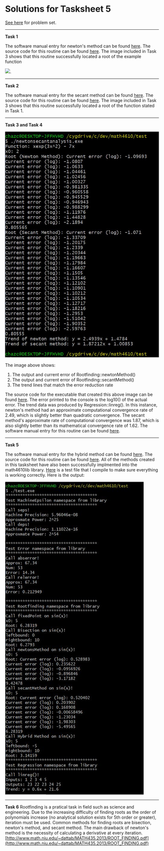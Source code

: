 # Solutions for Tasksheet 5
[See here](https://github.com/jvkoebbe/math4610/blob/master/tasksheets/tasksheet_05/pdf/tasksheet_05.pdf) for problem set.

<hr>

**Task 1**

The software manual entry for newton's method can be found [here](../software_manual/newton.md). The source code for this routine can be found [here](../src/newton.cpp). The image included in Task 3 shows that this routine successfully located a root of the example function

<img src="https://render.githubusercontent.com/render/math?math=f(x) = xe^{3x^2} - 7x ">.

<hr>

**Task 2**

The software manual entry for the secant method can be found [here](../software_manual/secant.md). The source code for this routine can be found [here](../src/secant.cpp). The image included in Task 3 shows that this routine successfully located a root of the function stated in Task 1.

<hr>

**Task 3 and Task 4**

![](../test/newtonanalysis_trend.JPG)

The image above shows:
1. The output and current error of Rootfinding::newtonMethod()
2. The output and current error of Rootfinding::secantMethod()
3. The trend lines that match the error reduction rate

The source code for the executable that created this above image can be found [here](../test/newtonsecantanalysis.cpp). The error printed to the console is the log10() of the actual error. The trend data was produced by Regression::linreg(). In this instance, newton's method had an approximate computational convergence rate of 2.49, which is slightly better than quadratic convergence. The secant method's approximate rate of computational convergence was 1.87, which is also slightly better than its mathematical convergence rate of 1.62. The software manual entry for this routine can be found [here](../software_manual/linreg.md).

<hr>

**Task 5**

The software manual entry for the hybrid method can be found [here](../software_manual/hybrid.md). The source code for this routine can be found [here](../src/hybrid.cpp). All of the methods created in this tasksheet have also been successfully implmented into the math4610lib library. [Here](../test/test.cpp) is a test file that I compile to make sure everything is working correctly. Here is the output:

![](../test/20201030test.JPG)

<hr>

**Task 6**
Rootfinding is a pratical task in field such as science and engineering. Due to the increasing difficulty of finding roots as the order of polynomials increase (no analytical solution exists for 5th order or greater), iteration must be used. Common methods for finding roots are bisection, newton's method, and secant method. The main drawback of newton's method is the necessity of calculating a derivative at every iteration. [http://www.math.niu.edu/~dattab/MATH435.2013/ROOT_FINDING.pdf](http://www.math.niu.edu/~dattab/MATH435.2013/ROOT_FINDING.pdf)
